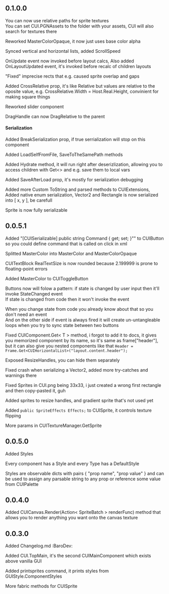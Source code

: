 ## 0.1.0.0

You can now use relative paths for sprite textures  
You can set CUI.PGNAssets to the folder with your assets, CUI will also search for textures there

Reworked MasterColorOpaque, it now just uses base color alpha

Synced vertical and horizontal lists, added ScrollSpeed

OnUpdate event now invoked before layout calcs, Also added OnLayoutUpdated event, it's invoked before recalc of children layouts

"Fixed" imprecise rects that e.g. caused sprite overlap and gaps

Added CrossRelative prop, it's like Relative but values are relative to the oposite value, e.g. CrossRelative.Width = Host.Real.Height, convinient for making square things

Reworked slider component

DragHandle can now DragRelative to the parent 

#### Serialization 

Added BreakSerialization prop, if true serrialization will stop on this component

Added LoadSelfFromFile, SaveToTheSamePath methods

Added Hydrate method, it will run right after deserizlization, allowing you to access children with Get<> and e.g. save them to local vars

Added SaveAfterLoad prop, it's mostly for serialization debugging

Added more Custom ToString and parsed methods to CUIExtensions, Added native enum serialization, Vector2 and Rectangle is now serialized into [ x, y ], be carefull

Sprite is now fully serializable

## 0.0.5.1

Added "[CUISerializable] public string Command { get; set; }"" to CUIButton so you could define command that is called on click in xml

Splitted MasterColor into MasterColor and MasterColorOpaque

CUITextBlock RealTextSize is now rounded because 2.199999 is prone to floating-point errors 

Added MasterColor to CUIToggleButton

Buttons now will folow a pattern: if state is changed by user input then it'll invoke StateChanged event  
If state is changed from code then it won't invoke the event

When you change state from code you already know about that so you don't need an event  
And on the other side if event is always fired it will create un-untangleable loops when you try to sync state between two buttons

Fixed CUIComponent.Get< T > method, i forgot to add it to docs, it gives you memorized component by its name, so it's same as frame["header"], but it can also give you nested components like that `Header = Frame.Get<CUIHorizontalList>("layout.content.header");`

Exposed ResizeHandles, you can hide them separately

Fixed crash when serializing a Vector2, added more try-catches and warnings there

Fixed Sprites in CUI.png being 33x33, i just created a wrong first rectangle and then copy-pasted it, guh

Added sprites to resize handles, and gradient sprite that's not used yet

Added `public SpriteEffects Effects;` to CUISprite, it controls texture flipping

More params in CUITextureManager.GetSprite

## 0.0.5.0

Added Styles

Every component has a Style and every Type has a DefaultStyle

Styles are observable dicts with pairs { "prop name", "prop value" } and can be used to assign any parsable string to any prop or reference some value from CUIPalette

## 0.0.4.0
Added CUICanvas.Render(Action< SpriteBatch > renderFunc) method that allows you to render anything you want onto the canvas texture

## 0.0.3.0
Added Changelog.md :BaroDev:

Added CUI.TopMain, it's the second CUIMainComponent which exists above vanilla GUI

Added printsprites command, it prints styles from GUIStyle.ComponentStyles

More fabric methods for CUISprite